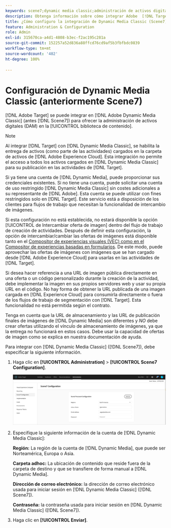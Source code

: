 ```yaml
---
keywords: scene7;dynamic media classic;administración de activos digitales;assets;dam;biblioteca de contenido;intercambiar imagen
description: Obtenga información sobre cómo integrar Adobe  [!DNL Target]  con Adobe Dynamic Media Classic (antes llamado Scene7) para ofrecer la administración de activos digitales (DAM) en la biblioteca de contenido.
title: ¿Cómo configuro la integración de Dynamic Media Classic (Scene7)?
feature: Administration & Configuration
role: Admin
exl-id: 315670ca-a4d1-4808-b3ec-f2ac195c281a
source-git-commit: 152257a52d836a88ffcd76cd9af5b3fbfbdc0839
workflow-type: tm+mt
source-wordcount: '402'
ht-degree: 100%

---
```


# Configuración de Dynamic Media Classic (anteriormente Scene7)

[!DNL Adobe Target] se puede integrar en [!DNL Adobe Dynamic Media Classic] (antes [!DNL Scene7]) para ofrecer la administración de activos digitales (DAM) en la [!UICONTROL biblioteca de contenido].

>[!NOTE]
>
>Al integrar [!DNL Target] con [!DNL Dynamic Media Classic], se habilita la entrega de activos (como parte de las actividades) cargados en la carpeta de activos de [!DNL Adobe Experience Cloud]. Esta integración no permite el acceso a todos los activos cargados en [!DNL Dynamic Media Classic] para su publicación en las actividades de [!DNL Target].

Si ya tiene una cuenta de [!DNL Dynamic Media], puede proporcionar sus credenciales existentes. Si no tiene una cuenta, puede solicitar una cuenta de uso restringido [!DNL Dynamic Media Classic] sin costes adicionales a su representante de [!DNL Adobe]. Esta cuenta se puede utilizar con fines restringidos solo en [!DNL Target]. Este servicio está a disposición de los clientes para flujos de trabajo que necesitan la funcionalidad de intercambio de imágenes.

<!-- 
>[!NOTE]
>
>A restricted-use, free [!DNL Dynamic Media Classic] account for [!DNL Adobe Target] is no longer supported for new customers or new users. Existing sign-in credentials work as usual. 
-->

Si esta configuración no está establecida, no estará disponible la opción [!UICONTROL de Intercambiar oferta de imagen] dentro del flujo de trabajo de creación de actividades. Después de definir esta configuración, la opción de intercambiar/cambiar las ofertas de imágenes está disponible tanto en el  [Compositor de experiencias visuales (VEC) como en el Compositor de experiencias basadas en formularios](/help/main/c-experiences/experiences.md#concept_A2E10F6AFB3D4AEAB6951EE14688848D). De este modo, puede aprovechar las ofertas de imágenes con imágenes que se han cargado desde [!DNL Adobe Experience Cloud] para usarlas en las actividades de [!DNL Target].

Si desea hacer referencia a una URL de imagen pública directamente en una oferta o un código personalizado durante la creación de la actividad, debe implementar la imagen en sus propios servidores web y usar su propia URL en el código. No hay forma de obtener la URL publicada de una imagen cargada en [!DNL Experience Cloud] para consumirla directamente o fuera de los flujos de trabajo de segmentación con [!DNL Target]. Esta funcionalidad no está permitida según el contrato.

Tenga en cuenta que la URL de almacenamiento y las URL de publicación finales de imágenes de [!DNL Dynamic Media] son diferentes y *NO* debe crear ofertas utilizando el vínculo de almacenamiento de imágenes, ya que la entrega no funcionará en estos casos. Debe usar la capacidad de ofertas de imagen como se explica en nuestra documentación de ayuda.

Para integrar con [!DNL Dynamic Media Classic] ([!DNL Scene7]), debe especificar la siguiente información.

1. Haga clic en **[!UICONTROL Administration]** > **[!UICONTROL Scene7 Configuration]**.

   ![Página de Scene7](/help/main/administrating-target/assets/scene7.png)

1. Especifique la siguiente información de la cuenta de [!DNL Dynamic Media Classic]:

   **Región:** La región de la cuenta de [!DNL Dynamic Media], que puede ser Norteamérica, Europa o Asia.

   **Carpeta adhoc:** La ubicación de contenido que reside fuera de la carpeta de destino y que se transfiere de forma manual a [!DNL Dynamic Media].

   **Dirección de correo electrónico:** la dirección de correo electrónico usada para iniciar sesión en [!DNL Dynamic Media Classic] ([!DNL Scene7]).

   **Contraseña:** la contraseña usada para iniciar sesión en [!DNL Dynamic Media Classic] ([!DNL Scene7]).

1. Haga clic en **[!UICONTROL Enviar]**.
